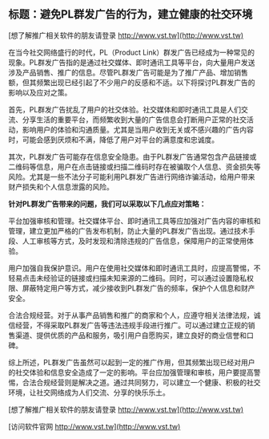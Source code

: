 ## **标题：避免PL群发广告的行为，建立健康的社交环境**

[想了解推广相关软件的朋友请登录 http://www.vst.tw](http://www.vst.tw)

在当今社交网络盛行的时代，PL（Product Link）群发广告已经成为一种常见的现象。PL群发广告指的是通过社交媒体、即时通讯工具等平台，向大量用户发送涉及产品销售、推广的信息。尽管PL群发广告可能是为了推广产品、增加销售额，但其频繁出现已经引起了不少用户的反感和不适。以下将探讨PL群发广告的影响以及应对之策。

首先，PL群发广告扰乱了用户的社交体验。社交媒体和即时通讯工具是人们交流、分享生活的重要平台，而频繁收到大量的广告信息会打断用户正常的社交活动，影响用户的体验和沟通质量。尤其是当用户收到无关或不感兴趣的广告内容时，可能会感到厌烦和不满，降低了用户对平台的满意度和忠诚度。

其次，PL群发广告可能存在信息安全隐患。由于PL群发广告通常包含产品链接或二维码等信息，用户在点击链接或扫描二维码时存在被骗取个人信息、资金损失等风险。尤其是一些不法分子可能利用PL群发广告进行网络诈骗活动，给用户带来财产损失和个人信息泄露的风险。

**针对PL群发广告带来的问题，我们可以采取以下几点应对策略：**

平台加强审核和管理。社交媒体平台、即时通讯工具等应加强对广告内容的审核和管理，建立更加严格的广告发布机制，防止大量的PL群发广告出现。通过技术手段、人工审核等方式，及时发现和清除违规的广告信息，保障用户的正常使用体验。

用户加强自我保护意识。用户在使用社交媒体和即时通讯工具时，应提高警惕，不轻易点击未经验证的链接或扫描未知来源的二维码。同时，可以通过设置隐私权限、屏蔽特定用户等方式，减少接收到PL群发广告的频率，保护个人信息和财产安全。

合法合规经营。对于从事产品销售和推广的商家和个人，应遵守相关法律法规，诚信经营，不得采取PL群发广告等违法违规手段进行推广。可以通过建立正规的销售渠道、提供优质的产品和服务，吸引用户自愿购买，建立良好的商业信誉和口碑。

综上所述，PL群发广告虽然可以起到一定的推广作用，但其频繁出现已经对用户的社交体验和信息安全造成了一定的影响。平台应加强管理和审核，用户要提高警惕，合法合规经营则是解决之道。通过共同努力，可以建立一个健康、积极的社交环境，让社交网络成为人们交流、分享的快乐乐土。

[想了解推广相关软件的朋友请登录 http://www.vst.tw](http://www.vst.tw)


[访问软件官网 http://www.vst.tw](http://www.vst.tw)
